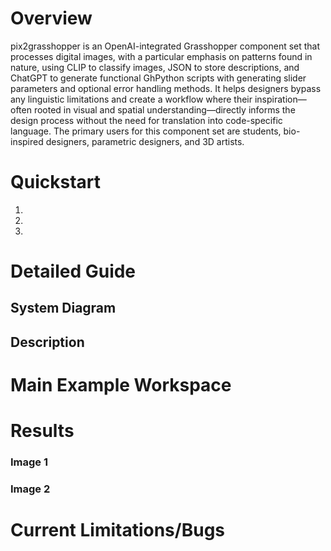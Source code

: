 # Overview

pix2grasshopper is an OpenAI-integrated Grasshopper component set that processes digital images, with a particular emphasis on patterns found in nature, using CLIP to classify images, JSON to store descriptions, and ChatGPT to generate functional GhPython scripts with generating slider parameters and optional error handling methods. It helps designers bypass any linguistic limitations and create a workflow where their inspiration—often rooted in visual and spatial understanding—directly informs the design process without the need for translation into code-specific language. The primary users for this component set are students, bio-inspired designers, parametric designers, and 3D artists.

# Quickstart

1.
2.
3.

# Detailed Guide

## System Diagram

## Description

# Main Example Workspace

# Results

### Image 1

### Image 2

# Current Limitations/Bugs
